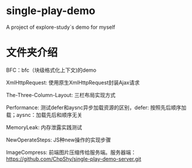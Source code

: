 # single-play-demo

A project of explore-study`s demo for myself

# 文件夹介绍
BFC：bfc（块级格式化上下文)的demo

XmlHttpRequest: 使用原生XmlHttpRequest封装Ajax请求

The-Three-Column-Layout: 三栏布局实现方式

Performance: 测试defer和aysnc异步加载资源的区别，defer: 按照先后顺序加载；aysnc：加载先后和顺序无关

MemoryLeak: 内存泄露实践测试

NewOperateSteps: JS种new操作的实现步骤

ImageCompress: 前端图片压缩传给服务端。服务器端：https://github.com/ChpShy/single-play-demo-server.git